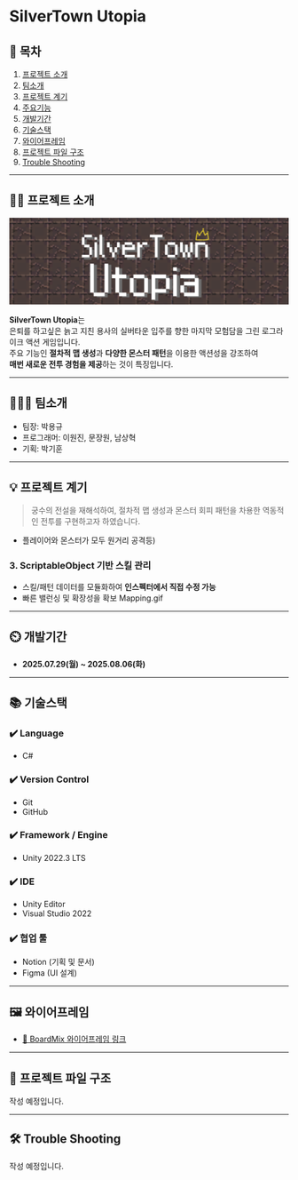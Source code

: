 # SilverTown Utopia

## 📖 목차
1. [프로젝트 소개](#-프로젝트-소개)
2. [팀소개](#-팀소개)
3. [프로젝트 계기](#-프로젝트-계기)
4. [주요기능](#-주요기능)
5. [개발기간](#-개발기간)
6. [기술스택](#-기술스택)
7. [와이어프레임](#-와이어프레임)
8. [프로젝트 파일 구조](#-프로젝트-파일-구조)
9. [Trouble Shooting](#️-trouble-shooting)

---

## 👨‍🏫 프로젝트 소개

<p align="center">
  <img src="https://raw.githubusercontent.com/gyro1515/TeamProject_SilverTown_Utopia/main/README_Images/1.png" alt="SilverTown Utopia 로고" width="600"/>
</p>

**SilverTown Utopia**는  
은퇴를 하고싶은 늙고 지친 용사의 실버타운 입주를 향한 마지막 모험담을 그린 로그라이크 액션 게임입니다.  
주요 기능인 **절차적 맵 생성**과 **다양한 몬스터 패턴**을 이용한 액션성을 강조하여  
**매번 새로운 전투 경험을 제공**하는 것이 특징입니다.

---

## 🧑‍🤝‍🧑 팀소개

- 팀장: 박용규  
- 프로그래머: 이원진, 문장원, 남상혁  
- 기획: 박기훈

---

## 💡 프로젝트 계기

> 궁수의 전설을 재해석하여, 절차적 맵 생성과 몬스터 회피 패턴을 차용한 역동적인 전투를 구현하고자 하였습니다.

- 플레이어와 몬스터가 모두 원거리 공격등)

### 3. ScriptableObject 기반 스킬 관리
- 스킬/패턴 데이터를 모듈화하여 **인스펙터에서 직접 수정 가능**
- 빠른 밸런싱 및 확장성을 확보
Mapping.gif

---

## ⏲️ 개발기간

- **2025.07.29(월) ~ 2025.08.06(화)**

---

## 📚 기술스택

### ✔️ Language
- C#

### ✔️ Version Control
- Git
- GitHub

### ✔️ Framework / Engine
- Unity 2022.3 LTS

### ✔️ IDE
- Unity Editor
- Visual Studio 2022

### ✔️ 협업 툴
- Notion (기획 및 문서)
- Figma (UI 설계)

---

## 🖼 와이어프레임

- [📎 BoardMix 와이어프레임 링크](https://boardmix.com/app/share/CAE.CMXKjwEgASoQEYmqKFI-jfIxBupJiGf00TAGQAE/wYtfPh)

---

## 📁 프로젝트 파일 구조

작성 예정입니다.

---

## 🛠️ Trouble Shooting

작성 예정입니다.
